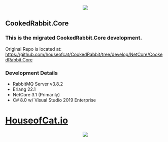 <p align="center"><img src="https://s33.postimg.cc/g8pyewwm7/COOKEDRABBIT_1.jpg"></p>

## CookedRabbit.Core

### This is the migrated CookedRabbit.Core development.

Original Repo is located at:  
https://github.com/houseofcat/CookedRabbit/tree/develop/NetCore/CookedRabbit.Core

### Development Details

 * RabbitMQ Server v3.8.2
 * Erlang 22.1
 * NetCore 3.1 (Primarily)
 * C# 8.0 w/ Visual Studio 2019 Enterprise

# [HouseofCat.io](https://houseofcat.io)
<p align="center"><img src="https://s33.postimg.cc/tt2hpn1of/COOKEDRABBIT_Readme_2.jpg"></p>
